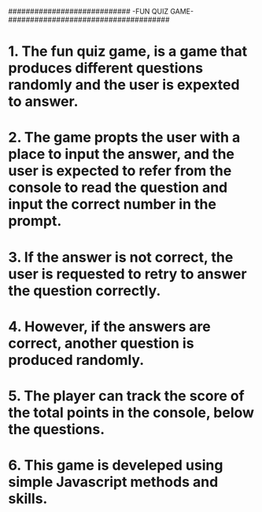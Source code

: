 ############################ -FUN QUIZ GAME- #####################################

# 1. The fun quiz game, is a game that produces different questions randomly and the user is expexted to answer.
# 2. The game propts the user with a place to input the answer, and the user is expected to refer from the console to read the question and input the correct number in the prompt.
# 3. If the answer is not correct, the user is requested to retry to answer the question correctly.
# 4. However, if the answers are correct, another question is produced randomly.
# 5. The player can track the score of the total points in the console, below the questions.
# 6. This game is develeped using simple Javascript methods and skills.
